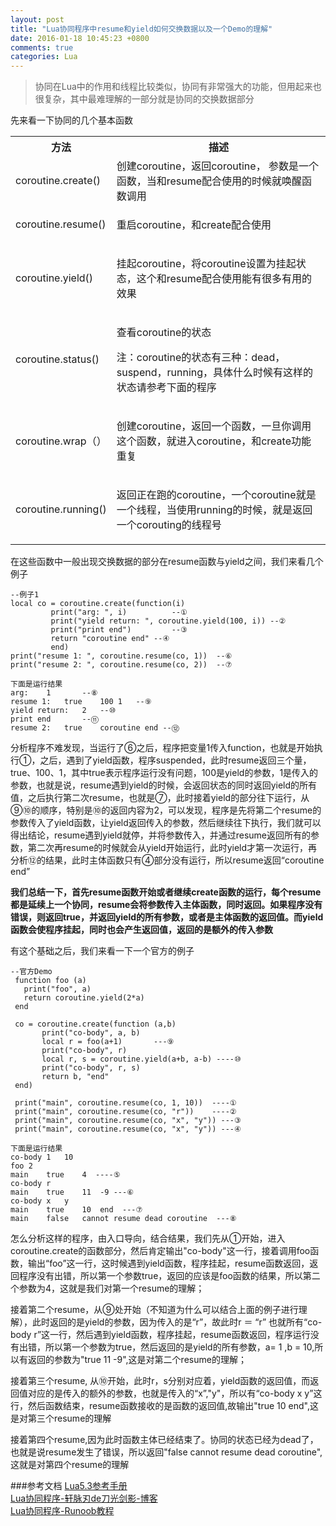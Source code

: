 ```yaml
---
layout: post
title: "Lua协同程序中resume和yield如何交换数据以及一个Demo的理解"
date: 2016-01-18 10:45:23 +0800
comments: true
categories: Lua
---
```

>协同在Lua中的作用和线程比较类似，协同有非常强大的功能，但用起来也很复杂，其中最难理解的一部分就是协同的交换数据部分

<!--more-->

先来看一下协同的几个基本函数
<table class="reference">
<tr><th>方法</th><th> 描述</th></tr>
<tr><td>coroutine.create()</td><td>
创建coroutine，返回coroutine， 参数是一个函数，当和resume配合使用的时候就唤醒函数调用</td></tr><tr><td>

coroutine.resume()</td><td>

重启coroutine，和create配合使用</td></tr><tr><td>

coroutine.yield()</td><td>

挂起coroutine，将coroutine设置为挂起状态，这个和resume配合使用能有很多有用的效果</td></tr><tr><td>

coroutine.status()</td><td>

查看coroutine的状态<br>

注：coroutine的状态有三种：dead，suspend，running，具体什么时候有这样的状态请参考下面的程序</td></tr><tr><td>

coroutine.wrap（）</td><td>

创建coroutine，返回一个函数，一旦你调用这个函数，就进入coroutine，和create功能重复</td></tr><tr><td>

coroutine.running()</td><td>

返回正在跑的coroutine，一个coroutine就是一个线程，当使用running的时候，就是返回一个corouting的线程号</td></tr></table>在这些函数中一般出现交换数据的部分在resume函数与yield之间，我们来看几个例子

	--例子1
	local co = coroutine.create(function(i)
             print("arg: ", i)			--①
             print("yield return: ", coroutine.yield(100, i)) --②
             print("print end")			--③	
             return "coroutine end"	--④
             end)
	print("resume 1: ", coroutine.resume(co, 1))  --⑥
	print("resume 2: ", coroutine.resume(co, 2))  --⑦
	
	下面是运行结果
	arg: 	1		--⑧
	resume 1: 	true	100	1	--⑨
	yield return: 	2	--⑩
	print end		--⑪
	resume 2: 	true	coroutine end --⑫
	
分析程序不难发现，当运行了⑥之后，程序把变量1传入function，也就是开始执行①，之后，遇到了yield函数，程序suspended，此时resume返回三个量，true、100、1，其中true表示程序运行没有问题，100是yield的参数，1是传入的参数，也就是说，resume遇到yield的时候，会返回状态的同时返回yield的所有值，之后执行第二次resume，也就是⑦，此时接着yield的部分往下运行，从⑨⑩的顺序，特别是⑩的返回内容为2，可以发现，程序是先将第二个resume的参数传入了yield函数，让yield返回传入的参数，然后继续往下执行，我们就可以得出结论，resume遇到yield就停，并将参数传入，并通过resume返回所有的参数，第二次再resume的时候就会从yield开始运行，此时yield才第一次运行，再分析⑫的结果，此时主体函数只有④部分没有运行，所以resume返回“coroutine end”

**我们总结一下，首先resume函数开始或者继续create函数的运行，每个resume都是延续上一个协同，resume会将参数传入主体函数，同时返回。如果程序没有错误，则返回true，并返回yield的所有参数，或者是主体函数的返回值。而yield函数会使程序挂起，同时也会产生返回值，返回的是额外的传入参数**

有这个基础之后，我们来看一下一个官方的例子

	--官方Demo
	 function foo (a)
       print("foo", a)
       return coroutine.yield(2*a)
     end
     
     co = coroutine.create(function (a,b)
           print("co-body", a, b)
           local r = foo(a+1)		---⑨
           print("co-body", r)
           local r, s = coroutine.yield(a+b, a-b) ----⑩
           print("co-body", r, s)
           return b, "end"
     end)
     
     print("main", coroutine.resume(co, 1, 10))  ----①
     print("main", coroutine.resume(co, "r"))    ----②
     print("main", coroutine.resume(co, "x", "y")) ---③
     print("main", coroutine.resume(co, "x", "y")) ---④
     
    下面是运行结果
    co-body	1	10
	foo	2
	main	true	4  ----⑤
	co-body	r
	main	true	11	-9 ---⑥
	co-body	x	y
	main	true	10	end  ---⑦
	main	false	cannot resume dead coroutine  ---⑧
	
怎么分析这样的程序，由入口导向，结合结果，我们先从①开始，进入coroutine.create的函数部分，然后肯定输出"co-body"这一行，接着调用foo函数，输出“foo”这一行，这时候遇到yield函数，程序挂起，resume函数返回，返回程序没有出错，所以第一个参数true，返回的应该是foo函数的结果，所以第二个参数为4，这就是我们对第一个resume的理解；

接着第二个resume，从⑨处开始（不知道为什么可以结合上面的例子进行理解），此时返回的是yield的参数，因为传入的是“r”，故此时r ＝ “r” 也就所有“co-body r”这一行，然后遇到yield函数，程序挂起，resume函数返回，程序运行没有出错，所以第一个参数为true，然后返回的是yield的所有参数，a= 1 ,b = 10,所以有返回的参数为"true 11 -9",这是对第二个resume的理解；

接着第三个resume, 从⑩开始，此时r，s分别对应着，yield函数的返回值，而返回值对应的是传入的额外的参数，也就是传入的“x”,"y"，所以有“co-body x y”这行，然后函数结束，resume函数接收的是函数的返回值,故输出"true 10 end",这是对第三个resume的理解

接着第四个resume,因为此时函数主体已经结束了。协同的状态已经为dead了，也就是说resume发生了错误，所以返回"false cannot resume dead coroutine",这就是对第四个resume的理解

###参考文档
[Lua5.3参考手册](http://cloudwu.github.io/lua53doc/manual.html#pdf-coroutine.resume)  
[Lua协同程序-轩脉刃de刀光剑影-博客](http://www.cnblogs.com/yjf512/archive/2012/05/28/2521412.html)  
[Lua协同程序-Runoob教程](http://www.runoob.com/lua/lua-coroutine.html)
	
     